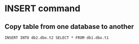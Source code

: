# INSERT command


## Copy table from one database to another
`INSERT INTO db2.dbo.t2 SELECT * FROM db1.dbo.t1`
